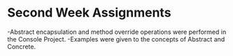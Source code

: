 # Second Week Assignments

-Abstract encapsulation and method override operations were performed in the Console Project.
-Examples were given to the concepts of Abstract and Concrete.
